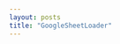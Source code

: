 ```yaml
---
layout: posts
title: "GoogleSheetLoader"
---
```


<script src="https://gist.github.com/ChoiMP/89919390a6df6ea5fdb9bd6a5fda2a74.js"></script>
